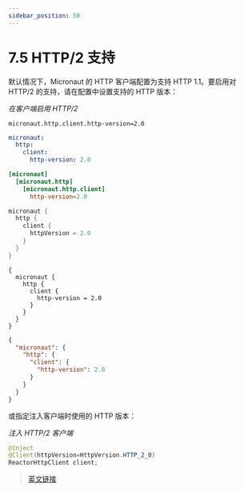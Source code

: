 ```yaml
---
sidebar_position: 50
---
```


# 7.5 HTTP/2 支持

默认情况下，Micronaut 的 HTTP 客户端配置为支持 HTTP 1.1。要启用对 HTTP/2 的支持，请在配置中设置支持的 HTTP 版本：

*在客户端启用 HTTP/2*

<Tabs>
  <TabItem value="Properties" label="Properties">

```properties
micronaut.http.client.http-version=2.0
```

  </TabItem>
  <TabItem value="Yaml" label="Yaml">

```yaml
micronaut:
  http:
    client:
      http-version: 2.0
```

  </TabItem>
    <TabItem value="Toml" label="Toml">

```toml
[micronaut]
  [micronaut.http]
    [micronaut.http.client]
      http-version=2.0
```

  </TabItem>
    <TabItem value="Groovy" label="Groovy">

```groovy
micronaut {
  http {
    client {
      httpVersion = 2.0
    }
  }
}
```

  </TabItem>
    <TabItem value="Hoon" label="Hoon">

```hocon
{
  micronaut {
    http {
      client {
        http-version = 2.0
      }
    }
  }
}
```

  </TabItem>
    <TabItem value="JSON" label="JSON">

```json
{
  "micronaut": {
    "http": {
      "client": {
        "http-version": 2.0
      }
    }
  }
}
```

  </TabItem>
</Tabs>

或指定注入客户端时使用的 HTTP 版本：

*注入 HTTP/2 客户端*

```java
@Inject
@Client(httpVersion=HttpVersion.HTTP_2_0)
ReactorHttpClient client;
```

> [英文链接](https://micronaut-projects.github.io/micronaut-docs-mn3/3.9.4/guide/index.html#clientHttp2)
